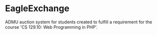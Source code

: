 # EagleExchange
ADMU auction system for students created to fulfill a requirement for the course 'CS 129.10: Web Programming in PHP'.